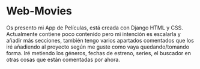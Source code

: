 # Web-Movies

Os presento mi App de Películas, está creada con Django HTML y CSS. Actualmente contiene poco contenido pero mi intención es escalarla y añadir más secciones, 
también tengo varios apartados comentados que los iré añadiendo al proyecto según me guste como vaya quedando/tomando forma. Iré metiendo los géneros, fechas de estreno, series, 
el buscador en otras cosas que están comentadas por ahora.
